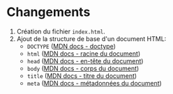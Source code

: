# Changements

 1. Création du fichier `index.html`. 
 2. Ajout de la structure de base d'un document HTML:
    - `DOCTYPE` ([MDN docs - doctype](https://developer.mozilla.org/fr/docs/Glossary/Doctype))
    - `html` ([MDN docs - racine du document](https://developer.mozilla.org/fr/docs/Web/HTML/Element/html))
    - `head` ([MDN docs - en-tête du document](https://developer.mozilla.org/fr/docs/Web/HTML/Element/head))
    - `body` ([MDN docs - corps du document](https://developer.mozilla.org/fr/docs/Web/HTML/Element/body))
    - `title` ([MDN docs - titre du document](https://developer.mozilla.org/fr/docs/Web/HTML/Element/title))
    - `meta` ([MDN docs - métadonnées du document](https://developer.mozilla.org/fr/docs/Web/HTML/Element/meta)) 
